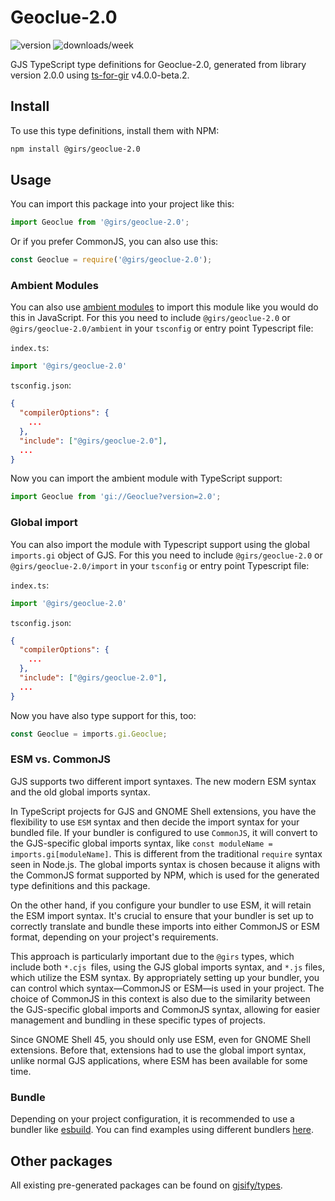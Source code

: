 
# Geoclue-2.0

![version](https://img.shields.io/npm/v/@girs/geoclue-2.0)
![downloads/week](https://img.shields.io/npm/dw/@girs/geoclue-2.0)


GJS TypeScript type definitions for Geoclue-2.0, generated from library version 2.0.0 using [ts-for-gir](https://github.com/gjsify/ts-for-gir) v4.0.0-beta.2.


## Install

To use this type definitions, install them with NPM:
```bash
npm install @girs/geoclue-2.0
```

## Usage

You can import this package into your project like this:
```ts
import Geoclue from '@girs/geoclue-2.0';
```

Or if you prefer CommonJS, you can also use this:
```ts
const Geoclue = require('@girs/geoclue-2.0');
```

### Ambient Modules

You can also use [ambient modules](https://github.com/gjsify/ts-for-gir/tree/main/packages/cli#ambient-modules) to import this module like you would do this in JavaScript.
For this you need to include `@girs/geoclue-2.0` or `@girs/geoclue-2.0/ambient` in your `tsconfig` or entry point Typescript file:

`index.ts`:
```ts
import '@girs/geoclue-2.0'
```

`tsconfig.json`:
```json
{
  "compilerOptions": {
    ...
  },
  "include": ["@girs/geoclue-2.0"],
  ...
}
```

Now you can import the ambient module with TypeScript support: 

```ts
import Geoclue from 'gi://Geoclue?version=2.0';
```

### Global import

You can also import the module with Typescript support using the global `imports.gi` object of GJS.
For this you need to include `@girs/geoclue-2.0` or `@girs/geoclue-2.0/import` in your `tsconfig` or entry point Typescript file:

`index.ts`:
```ts
import '@girs/geoclue-2.0'
```

`tsconfig.json`:
```json
{
  "compilerOptions": {
    ...
  },
  "include": ["@girs/geoclue-2.0"],
  ...
}
```

Now you have also type support for this, too:

```ts
const Geoclue = imports.gi.Geoclue;
```


### ESM vs. CommonJS

GJS supports two different import syntaxes. The new modern ESM syntax and the old global imports syntax.

In TypeScript projects for GJS and GNOME Shell extensions, you have the flexibility to use `ESM` syntax and then decide the import syntax for your bundled file. If your bundler is configured to use `CommonJS`, it will convert to the GJS-specific global imports syntax, like `const moduleName = imports.gi[moduleName]`. This is different from the traditional `require` syntax seen in Node.js. The global imports syntax is chosen because it aligns with the CommonJS format supported by NPM, which is used for the generated type definitions and this package.

On the other hand, if you configure your bundler to use ESM, it will retain the ESM import syntax. It's crucial to ensure that your bundler is set up to correctly translate and bundle these imports into either CommonJS or ESM format, depending on your project's requirements.

This approach is particularly important due to the `@girs` types, which include both `*.cjs `files, using the GJS global imports syntax, and `*.js` files, which utilize the ESM syntax. By appropriately setting up your bundler, you can control which syntax—CommonJS or ESM—is used in your project. The choice of CommonJS in this context is also due to the similarity between the GJS-specific global imports and CommonJS syntax, allowing for easier management and bundling in these specific types of projects.

Since GNOME Shell 45, you should only use ESM, even for GNOME Shell extensions. Before that, extensions had to use the global import syntax, unlike normal GJS applications, where ESM has been available for some time.

### Bundle

Depending on your project configuration, it is recommended to use a bundler like [esbuild](https://esbuild.github.io/). You can find examples using different bundlers [here](https://github.com/gjsify/ts-for-gir/tree/main/examples).

## Other packages

All existing pre-generated packages can be found on [gjsify/types](https://github.com/gjsify/types).


